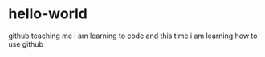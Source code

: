 # hello-world
github teaching me
i am learning to code  and this time i am learning how to use github
